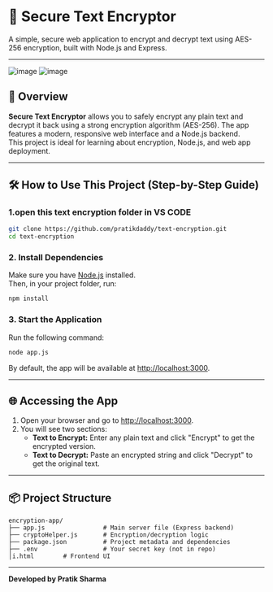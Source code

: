# 🔐 Secure Text Encryptor

A simple, secure web application to encrypt and decrypt text using AES-256 encryption, built with Node.js and Express.

---

![image](https://github.com/user-attachments/assets/21389d35-f66e-463a-b4bc-dc8dad7212c3)
![image](https://github.com/user-attachments/assets/432da8d3-64f6-45d4-a554-0a4fba3fb934)


## 📖 Overview

**Secure Text Encryptor** allows you to safely encrypt any plain text and decrypt it back using a strong encryption algorithm (AES-256). The app features a modern, responsive web interface and a Node.js backend.  
This project is ideal for learning about encryption, Node.js, and web app deployment.

---

## 🛠️ How to Use This Project (Step-by-Step Guide)

### 1.open this text encryption folder in VS CODE
```sh
git clone https://github.com/pratikdaddy/text-encryption.git
cd text-encryption

```

### 2. Install Dependencies

Make sure you have [Node.js](https://nodejs.org/) installed.  
Then, in your project folder, run:

```sh
npm install
```

### 3. Start the Application

Run the following command:

```sh
node app.js
```

By default, the app will be available at [http://localhost:3000](http://localhost:3000).

---

## 🌐 Accessing the App

1. Open your browser and go to [http://localhost:3000](http://localhost:3000).
2. You will see two sections:
    - **Text to Encrypt:** Enter any plain text and click "Encrypt" to get the encrypted version.
    - **Text to Decrypt:** Paste an encrypted string and click "Decrypt" to get the original text.

---

## 📦 Project Structure

```
encryption-app/
├── app.js                # Main server file (Express backend)
├── cryptoHelper.js       # Encryption/decryption logic
├── package.json          # Project metadata and dependencies
├── .env                  # Your secret key (not in repo)
│i.html        # Frontend UI
```

---

**Developed by Pratik Sharma**
